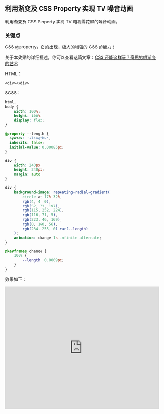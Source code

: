 ## 利用渐变及 CSS Property 实现 TV 噪音动画

利用渐变及 CSS Property 实现 TV 电视雪花屏的噪音动画。

### 关键点

CSS @property，它的出现，极大的增强的 CSS 的能力！

关于本效果的详细描述，你可以查看这篇文章：[CSS 还能这样玩？奇思妙想渐变的艺术](https://github.com/chokcoco/iCSS/issues/110)

HTML：

```
<div></div>
```

SCSS：
```scss
html,
body {
    width: 100%;
    height: 100%;
    display: flex;
}

@property --length {
  syntax: '<length>';
  inherits: false;
  initial-value: 0.00085px;
}

div {
    width: 240px;
    height: 240px;
    margin: auto;
}

div {
    background-image: repeating-radial-gradient(
        circle at 17% 32%,
        rgb(4, 4, 0),
        rgb(52, 72, 197),
        rgb(115, 252, 224),
        rgb(116, 71, 5),
        rgb(223, 46, 169),
        rgb(0, 160, 56),
        rgb(234, 255, 0) var(--length)
    );
    animation: change 1s infinite alternate;
}

@keyframes change {
    100% {
        --length: 0.0009px;
    }
}
```

效果如下：

<iframe height="400" style="width: 100%;" scrolling="no" title="PURE CSS TV NOISE EFFECT (Only Chrome 85+)" src="https://codepen.io/Chokcoco/embed/vYgrGEE?default-tab=result&editable=true&theme-id=light" frameborder="no" loading="lazy" allowtransparency="true" allowfullscreen="true">
  See the Pen <a href="https://codepen.io/Chokcoco/pen/vYgrGEE">
  PURE CSS TV NOISE EFFECT (Only Chrome 85+)</a> by Chokcoco (<a href="https://codepen.io/Chokcoco">@Chokcoco</a>)
  on <a href="https://codepen.io">CodePen</a>.
</iframe>